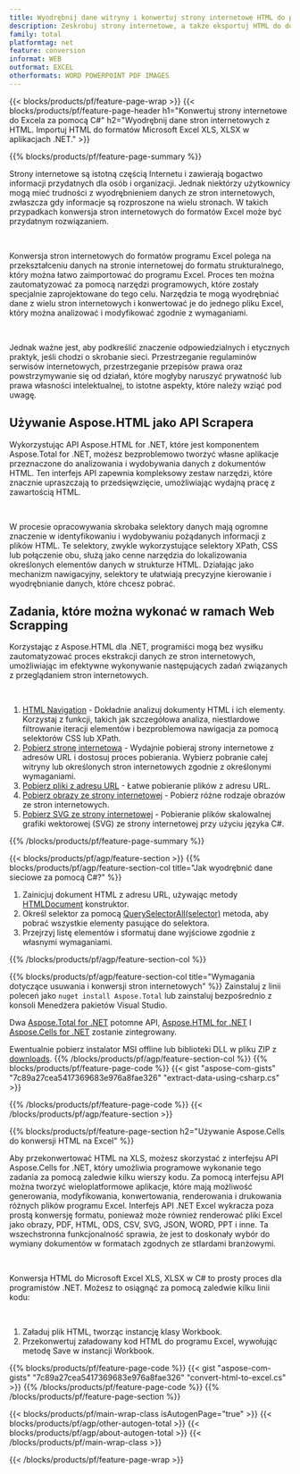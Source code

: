 ```yaml
---
title: Wyodrębnij dane witryny i konwertuj strony internetowe HTML do pliku Excel za pomocą C#
description: Zeskrobuj strony internetowe, a także eksportuj HTML do dokumentów Microsoft Excel. Twórz aplikacje .NET, aby pobierać dane ze stron internetowych do formatów XLS, XLSX.
family: total
platformtag: net
feature: conversion
informat: WEB
outformat: EXCEL
otherformats: WORD POWERPOINT PDF IMAGES
---
```

{{< blocks/products/pf/feature-page-wrap >}}
{{< blocks/products/pf/feature-page-header h1="Konwertuj strony internetowe do Excela za pomocą C#" h2="Wyodrębnij dane stron internetowych z HTML. Importuj HTML do formatów Microsoft Excel XLS, XLSX w aplikacjach .NET." >}}

{{% blocks/products/pf/feature-page-summary %}}

<p>Strony internetowe są istotną częścią Internetu i zawierają bogactwo informacji przydatnych dla osób i organizacji. Jednak niektórzy użytkownicy mogą mieć trudności z wyodrębnieniem danych ze stron internetowych, zwłaszcza gdy informacje są rozproszone na wielu stronach. W takich przypadkach konwersja stron internetowych do formatów Excel może być przydatnym rozwiązaniem.</p><br />
<p>Konwersja stron internetowych do formatów programu Excel polega na przekształceniu danych na stronie internetowej do formatu strukturalnego, który można łatwo zaimportować do programu Excel. Proces ten można zautomatyzować za pomocą narzędzi programowych, które zostały specjalnie zaprojektowane do tego celu. Narzędzia te mogą wyodrębniać dane z wielu stron internetowych i konwertować je do jednego pliku Excel, który można analizować i modyfikować zgodnie z wymaganiami.</p><br />

<p>Jednak ważne jest, aby podkreślić znaczenie odpowiedzialnych i etycznych praktyk, jeśli chodzi o skrobanie sieci. Przestrzeganie regulaminów serwisów internetowych, przestrzeganie przepisów prawa oraz powstrzymywanie się od działań, które mogłyby naruszyć prywatność lub prawa własności intelektualnej, to istotne aspekty, które należy wziąć pod uwagę.</p>

<h2 class="heading-border">Używanie Aspose.HTML jako API Scrapera</h2>

<p>Wykorzystując API Aspose.HTML for .NET, które jest komponentem Aspose.Total for .NET, możesz bezproblemowo tworzyć własne aplikacje przeznaczone do analizowania i wydobywania danych z dokumentów HTML. Ten interfejs API zapewnia kompleksowy zestaw narzędzi, które znacznie upraszczają to przedsięwzięcie, umożliwiając wydajną pracę z zawartością HTML.</p><br />

<p>W procesie opracowywania skrobaka selektory danych mają ogromne znaczenie w identyfikowaniu i wydobywaniu pożądanych informacji z plików HTML. Te selektory, zwykle wykorzystujące selektory XPath, CSS lub połączenie obu, służą jako cenne narzędzia do lokalizowania określonych elementów danych w strukturze HTML. Działając jako mechanizm nawigacyjny, selektory te ułatwiają precyzyjne kierowanie i wyodrębnianie danych, które chcesz pobrać.</p>

<h2 class="heading-border">Zadania, które można wykonać w ramach Web Scrapping</h2>

<p>Korzystając z Aspose.HTML dla .NET, programiści mogą bez wysiłku zautomatyzować proces ekstrakcji danych ze stron internetowych, umożliwiając im efektywne wykonywanie następujących zadań związanych z przeglądaniem stron internetowych.</p><br />

1. [HTML Navigation](https://docs.aspose.com/html/net/html-navigation/) - Dokładnie analizuj dokumenty HTML i ich elementy. Korzystaj z funkcji, takich jak szczegółowa analiza, niestIardowe filtrowanie iteracji elementów i bezproblemowa nawigacja za pomocą selektorów CSS lub XPath.
2. [Pobierz stronę internetową](https://docs.aspose.com/html/net/download-website/) - Wydajnie pobieraj strony internetowe z adresów URL i dostosuj proces pobierania. Wybierz pobranie całej witryny lub określonych stron internetowych zgodnie z określonymi wymaganiami.
3. [Pobierz pliki z adresu URL](https://docs.aspose.com/html/net/download-file-from-url/) - Łatwe pobieranie plików z adresu URL.
4. [Pobierz obrazy ze strony internetowej](https://docs.aspose.com/html/net/download-images-from-website/) - Pobierz różne rodzaje obrazów ze stron internetowych.
5. [Pobierz SVG ze strony internetowej](https://docs.aspose.com/html/net/download-svg-from-website/) - Pobieranie plików skalowalnej grafiki wektorowej (SVG) ze strony internetowej przy użyciu języka C#.

{{% /blocks/products/pf/feature-page-summary  %}}

{{< blocks/products/pf/agp/feature-section >}}
{{% blocks/products/pf/agp/feature-section-col title="Jak wyodrębnić dane sieciowe za pomocą C#?" %}}

1. Zainicjuj dokument HTML z adresu URL, używając metody [HTMLDocument](https://reference.aspose.com/html/net/aspose.html/htmldocument/htmldocument/) konstruktor.
2. Określ selektor za pomocą [QuerySelectorAll(selector)](https://reference.aspose.com/html/net/aspose.html.dom/document/queryselectorall/) metoda, aby pobrać wszystkie elementy pasujące do selektora.
3. Przejrzyj listę elementów i sformatuj dane wyjściowe zgodnie z własnymi wymaganiami.
 
{{% /blocks/products/pf/agp/feature-section-col %}}

{{% blocks/products/pf/agp/feature-section-col title="Wymagania dotyczące usuwania i konwersji stron internetowych" %}}
Zainstaluj z linii poleceń jako ```nuget install Aspose.Total``` lub zainstaluj bezpośrednio z konsoli Menedżera pakietów Visual Studio.

Dwa [Aspose.Total for .NET](https://products.aspose.com/total/net/) potomne API, [Aspose.HTML for .NET](https://products.aspose.com/html/net/) I [Aspose.Cells for .NET](https://products.aspose.com/cells/net/) zostanie zintegrowany.

Ewentualnie pobierz instalator MSI offline lub biblioteki DLL w pliku ZIP z [downloads](https://releases.aspose.com/total/net).
{{% /blocks/products/pf/agp/feature-section-col %}}
{{% blocks/products/pf/feature-page-code %}}
{{< gist "aspose-com-gists" "7c89a27cea5417369683e976a8fae326" "extract-data-using-csharp.cs" >}}

{{% /blocks/products/pf/feature-page-code %}}
{{< /blocks/products/pf/agp/feature-section >}}

{{% blocks/products/pf/feature-page-section  h2="Używanie Aspose.Cells do konwersji HTML na Excel" %}}
<p>Aby przekonwertować HTML na XLS, możesz skorzystać z interfejsu API Aspose.Cells for .NET, który umożliwia programowe wykonanie tego zadania za pomocą zaledwie kilku wierszy kodu. Za pomocą interfejsu API można tworzyć wieloplatformowe aplikacje, które mają możliwość generowania, modyfikowania, konwertowania, renderowania i drukowania różnych plików programu Excel. Interfejs API .NET Excel wykracza poza prostą konwersję formatu, ponieważ może również renderować pliki Excel jako obrazy, PDF, HTML, ODS, CSV, SVG, JSON, WORD, PPT i inne. Ta wszechstronna funkcjonalność sprawia, że jest to doskonały wybór do wymiany dokumentów w formatach zgodnych ze stIardami branżowymi.</p><br />

<p>Konwersja HTML do Microsoft Excel XLS, XLSX w C# to prosty proces dla programistów .NET. Możesz to osiągnąć za pomocą zaledwie kilku linii kodu:</p><br />

1. Załaduj plik HTML, tworząc instancję klasy Workbook.
1. Przekonwertuj załadowany kod HTML do programu Excel, wywołując metodę Save w instancji Workbook.

{{% blocks/products/pf/feature-page-code %}}
{{< gist "aspose-com-gists" "7c89a27cea5417369683e976a8fae326" "convert-html-to-excel.cs" >}}
{{% /blocks/products/pf/feature-page-code  %}}
{{% /blocks/products/pf/feature-page-section %}}

{{< blocks/products/pf/main-wrap-class isAutogenPage="true" >}}
{{< blocks/products/pf/agp/other-autogen-total >}}
{{< blocks/products/pf/agp/about-autogen-total >}}
{{< /blocks/products/pf/main-wrap-class >}}

{{< /blocks/products/pf/feature-page-wrap >}}